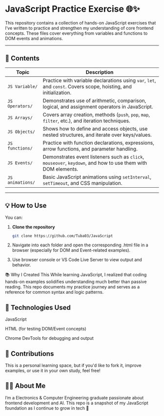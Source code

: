 # JavaScript Practice Exercise 🌐✨

This repository contains a collection of hands-on JavaScript exercises that I’ve written to practice and strengthen my understanding of core frontend concepts. These files cover everything from variables and functions to DOM events and animations.

---

## 📁 Contents

| Topic             | Description |
|------------------|-------------|
| `JS Variable/`    | Practice with variable declarations using `var`, `let`, and `const`. Covers scope, hoisting, and initialization. |
| `JS Operators/`   | Demonstrates use of arithmetic, comparison, logical, and assignment operators in JavaScript. |
| `JS Arrays/`      | Covers array creation, methods (`push`, `pop`, `map`, `filter`, etc.), and iteration techniques. |
| `JS Objects/`     | Shows how to define and access objects, use nested structures, and iterate over keys/values. |
| `JS functions/`   | Practice with function declarations, expressions, arrow functions, and parameter handling. |
| `JS Events/`      | Demonstrates event listeners such as `click`, `mouseover`, `keydown`, and how to use them with DOM elements. |
| `JS animations/`  | Basic JavaScript animations using `setInterval`, `setTimeout`, and CSS manipulation. |

---

## 💡 How to Use

You can:
1. **Clone the repository**  
   ```bash
   git clone https://github.com/Tuba03/JavaScript
2. Navigate into each folder and open the corresponding .html file in a browser (especially for DOM and Event-related examples).

3. Use browser console or VS Code Live Server to view output and behavior.

📚 Why I Created This
While learning JavaScript, I realized that coding hands-on examples solidifies understanding much better than passive reading. This repo documents my practice journey and serves as a reference for common syntax and logic patterns.

## 🔧 Technologies Used
JavaScript

HTML (for testing DOM/Event concepts)

Chrome DevTools for debugging and output

## 🤝 Contributions
This is a personal learning space, but if you'd like to fork it, improve examples, or use it in your own study, feel free!

## 🙋‍♀️ About Me
I’m a Electronics & Computer Engineering graduate passionate about frontend development and AI.
This repo is a snapshot of my JavaScript foundation as I continue to grow in tech 🚀
